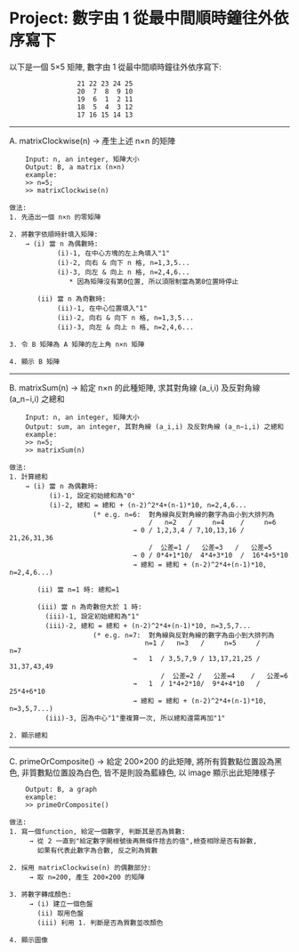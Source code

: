 # Project: 數字由 1 從最中間順時鐘往外依序寫下

以下是一個 5×5 矩陣, 數字由 1 從最中間順時鐘往外依序寫下:

                     21 22 23 24 25
                     20  7  8  9 10
                     19  6  1  2 11
                     18  5  4  3 12
                     17 16 15 14 13

-------------------------------------------------------------------------------------------------------
A. matrixClockwise(n)
	→ 產生上述 n×n 的矩陣
	
    	Input: n, an integer, 矩陣大小
    	Output: B, a matrix (n×n) 
    	example: 
    	>> n=5;
    	>> matrixClockwise(n)

	做法: 
	1. 先造出一個 n×n 的零矩陣

	2. 將數字依順時針填入矩陣:
		→ (i) 當 n 為偶數時:
			    (i)-1, 在中心方塊的左上角填入"1"
			    (i)-2, 向右 & 向下 n 格, n=1,3,5...
			    (i)-3, 向左 & 向上 n 格, n=2,4,6...
				   * 因為矩陣沒有第0位置, 所以須限制當為第0位置時停止

		   (ii) 當 n 為奇數時: 
			    (ii)-1, 在中心位置填入"1"
			    (ii)-2, 向右 & 向下 n 格, n=1,3,5...
			    (ii)-3, 向左 & 向上 n 格, n=2,4,6...

	3. 令 B 矩陣為 A 矩陣的左上角 n×n 矩陣

	4. 顯示 B 矩陣

-------------------------------------------------------------------------------------------------------
B. matrixSum(n)
	→ 給定 n×n 的此種矩陣, 求其對角線 (a_i,i) 及反對角線 (a_n−i,i) 之總和
	
    	Input: n, an integer, 矩陣大小
    	Output: sum, an integer, 其對角線 (a_i,i) 及反對角線 (a_n−i,i) 之總和
    	example: 
    	>> n=5;
    	>> matrixSum(n)

	做法: 
	1. 計算總和
		→ (i) 當 n 為偶數時:
		      (i)-1, 設定初始總和為"0"
		      (i)-2, 總和 = 總和 + (n-2)^2*4+(n-1)*10, n=2,4,6...
				         (* e.g. n=6:  對角線與反對角線的數字為由小到大排列為
					                   /   n=2   /     n=4    /     n=6    
					               → 0 / 1,2,3,4 / 7,10,13,16 / 21,26,31,36
					                   /  公差=1 /   公差=3   /   公差=5   
					               → 0 / 0*4+1*10/  4*4+3*10  /  16*4+5*10 
					               → 總和 = 總和 + (n-2)^2*4+(n-1)*10, n=2,4,6...)

		   (ii) 當 n=1 時: 總和=1

		   (iii) 當 n 為奇數但大於 1 時: 
			 (iii)-1, 設定初始總和為"1"
			 (iii)-2, 總和 = 總和 + (n-2)^2*4+(n-1)*10, n=3,5,7...
				         (* e.g. n=7:  對角線與反對角線的數字為由小到大排列為
					                  n=1 /   n=3   /     n=5     /     n=7    
					               →   1  / 3,5,7,9 / 13,17,21,25 / 31,37,43,49
					                      /  公差=2 /   公差=4    /   公差=6   
					               →   1  / 1*4+2*10/  9*4+4*10   /  25*4+6*10 
					               → 總和 = 總和 + (n-2)^2*4+(n-1)*10, n=3,5,7...)
			 (iii)-3, 因為中心"1"重複算一次, 所以總和還需再加"1"

	2. 顯示總和

-------------------------------------------------------------------------------------------------------
C. primeOrComposite()
	→ 給定 200×200 的此矩陣, 將所有質數點位置設為黑色, 非質數點位置設為白色,
	  皆不是則設為藍綠色, 以 image 顯示出此矩陣樣子
	  
    	Output: B, a graph
    	example: 
    	>> primeOrComposite()

	做法: 
	1. 寫一個function, 給定一個數字, 判斷其是否為質數:
		 → 從 2 一直到"給定數字開根號後再無條件捨去的值",檢查相除是否有餘數, 
		   如果有代表此數字為合數, 反之則為質數

	2. 採用 matrixClockwise(n) 的偶數部分:
		 → 取 n=200, 產生 200×200 的矩陣

	3. 將數字轉成顏色:
		 → (i) 建立一個色盤
		   (ii) 取用色盤
		   (iii) 利用 1. 判斷是否為質數並改顏色

	4. 顯示圖像
